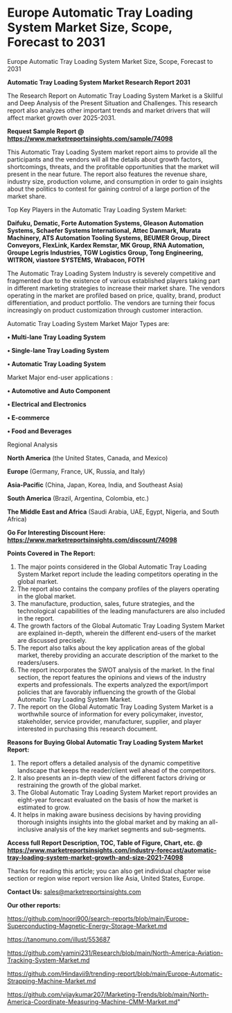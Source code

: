 # Europe Automatic Tray Loading System Market Size, Scope, Forecast to 2031
 Europe Automatic Tray Loading System Market Size, Scope, Forecast to 2031

<strong>Automatic Tray Loading System Market Research Report 2031</strong>

The Research Report on Automatic Tray Loading System Market is a Skillful and Deep Analysis of the Present Situation and Challenges. This research report also analyzes other important trends and market drivers that will affect market growth over 2025-2031.

<strong>Request Sample Report @ <a href=https://www.marketreportsinsights.com/sample/74098>https://www.marketreportsinsights.com/sample/74098</a></strong>

This Automatic Tray Loading System market report aims to provide all the participants and the vendors will all the details about growth factors, shortcomings, threats, and the profitable opportunities that the market will present in the near future. The report also features the revenue share, industry size, production volume, and consumption in order to gain insights about the politics to contest for gaining control of a large portion of the market share.

Top Key Players in the Automatic Tray Loading System Market:

<strong>Daifuku, Dematic, Forte Automation Systems, Gleason Automation Systems, Schaefer Systems International, Attec Danmark, Murata Machinery, ATS Automation Tooling Systems, BEUMER Group, Direct Conveyors, FlexLink, Kardex Remstar, MK Group, RNA Automation, Groupe Legris Industries, TGW Logistics Group, Tong Engineering, WITRON, viastore SYSTEMS, Wrabacon, FOTH</strong>

The Automatic Tray Loading System Industry is severely competitive and fragmented due to the existence of various established players taking part in different marketing strategies to increase their market share. The vendors operating in the market are profiled based on price, quality, brand, product differentiation, and product portfolio. The vendors are turning their focus increasingly on product customization through customer interaction.

Automatic Tray Loading System Market Major Types are:

<strong>• Multi-lane Tray Loading System

• Single-lane Tray Loading System

• Automatic Tray Loading System</strong>

Market Major end-user applications :

<strong>• Automotive and Auto Component

• Electrical and Electronics

• E-commerce

• Food and Beverages</strong>

Regional Analysis

</u><strong><b>North America</b></strong> (the United States, Canada, and Mexico)

<strong><b>Europe </b></strong>(Germany, France, UK, Russia, and Italy)

<strong><b>Asia-Pacific</b></strong> (China, Japan, Korea, India, and Southeast Asia)

<strong><b>South America</b></strong> (Brazil, Argentina, Colombia, etc.)

<strong><b>The Middle East and Africa</b></strong> (Saudi Arabia, UAE, Egypt, Nigeria, and South Africa)

<strong>Go For Interesting Discount Here: <a href=https://www.marketreportsinsights.com/discount/74098>https://www.marketreportsinsights.com/discount/74098</a></strong>

<strong>Points Covered in The Report:</strong>
<ol>
  <li>The major points considered in the Global Automatic Tray Loading System Market report include the leading competitors operating in the global market.</li>
  <li>The report also contains the company profiles of the players operating in the global market.</li>
  <li>The manufacture, production, sales, future strategies, and the technological capabilities of the leading manufacturers are also included in the report.</li>
  <li>The growth factors of the Global Automatic Tray Loading System Market are explained in-depth, wherein the different end-users of the market are discussed precisely.</li>
  <li>The report also talks about the key application areas of the global market, thereby providing an accurate description of the market to the readers/users.</li>
  <li>The report incorporates the SWOT analysis of the market. In the final section, the report features the opinions and views of the industry experts and professionals. The experts analyzed the export/import policies that are favorably influencing the growth of the Global Automatic Tray Loading System Market.</li>
  <li>The report on the Global Automatic Tray Loading System Market is a worthwhile source of information for every policymaker, investor, stakeholder, service provider, manufacturer, supplier, and player interested in purchasing this research document.</li>
</ol>
<strong>Reasons for Buying Global Automatic Tray Loading System Market Report:</strong>

<ol>
  <li>The report offers a detailed analysis of the dynamic competitive landscape that keeps the reader/client well ahead of the competitors.</li>
  <li>It also presents an in-depth view of the different factors driving or restraining the growth of the global market.</li>
  <li>The Global Automatic Tray Loading System Market report provides an eight-year forecast evaluated on the basis of how the market is estimated to grow.</li>
  <li>It helps in making aware business decisions by having providing thorough insights insights into the global market and by making an all-inclusive analysis of the key market segments and sub-segments.</li>
</ol>
<strong>Access full Report Description, TOC, Table of Figure, Chart, etc. @ <a href=https://www.marketreportsinsights.com/industry-forecast/automatic-tray-loading-system-market-growth-and-size-2021-74098>https://www.marketreportsinsights.com/industry-forecast/automatic-tray-loading-system-market-growth-and-size-2021-74098</a></strong>


Thanks for reading this article; you can also get individual chapter wise section or region wise report version like Asia, United States, Europe.

<strong>Contact Us:</strong>
sales@marketreportsinsights.com

<strong>Our other reports:</strong>

<a href=https://github.com/noori900/search-reports/blob/main/Europe-Superconducting-Magnetic-Energy-Storage-Market.md>https://github.com/noori900/search-reports/blob/main/Europe-Superconducting-Magnetic-Energy-Storage-Market.md</a>

<a href=https://tanomuno.com/illust/553687>https://tanomuno.com/illust/553687</a>

<a href=https://github.com/yamini231/Research/blob/main/North-America-Aviation-Tracking-System-Market.md>https://github.com/yamini231/Research/blob/main/North-America-Aviation-Tracking-System-Market.md</a>

<a href=https://github.com/Hindavii9/trending-report/blob/main/Europe-Automatic-Strapping-Machine-Market.md>https://github.com/Hindavii9/trending-report/blob/main/Europe-Automatic-Strapping-Machine-Market.md</a>

<a href=https://github.com/vijaykumar207/Marketing-Trends/blob/main/North-America-Coordinate-Measuring-Machine-CMM-Market.md>https://github.com/vijaykumar207/Marketing-Trends/blob/main/North-America-Coordinate-Measuring-Machine-CMM-Market.md</a>"
